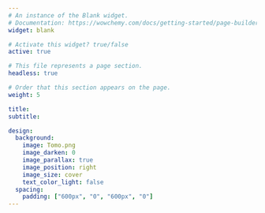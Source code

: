 ```yaml
---
# An instance of the Blank widget.
# Documentation: https://wowchemy.com/docs/getting-started/page-builder/
widget: blank

# Activate this widget? true/false
active: true

# This file represents a page section.
headless: true

# Order that this section appears on the page.
weight: 5

title: 
subtitle:

design:
  background:
    image: Tomo.png
    image_darken: 0
    image_parallax: true
    image_position: right
    image_size: cover
    text_color_light: false
  spacing:
    padding: ["600px", "0", "600px", "0"]
---
```


